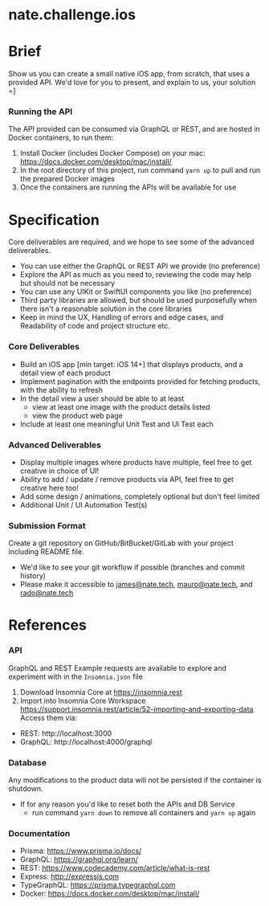 # nate.challenge.ios

# Brief
Show us you can create a small native iOS app, from scratch, that uses a provided API.
We'd love for you to present, and explain to us, your solution =]

### Running the API
The API provided can be consumed via GraphQL or REST, and are hosted in Docker containers, to run them:
1. Install Docker (includes Docker Compose) on your mac: https://docs.docker.com/desktop/mac/install/
2. In the root directory of this project, run command `yarn up` to pull and run the prepared Docker images
3. Once the containers are running the APIs will be available for use

# Specification

Core deliverables are required, and we hope to see some of the advanced deliverables.
- You can use either the GraphQL or REST API we provide (no preference)
- Explore the API as much as you need to, reviewing the code may help but should not be necessary
- You can use any UIKit or SwiftUI components you like (no preference)
- Third party libraries are allowed, but should be used purposefully when there isn't a reasonable solution in the core libraries
- Keep in mind the UX, Handling of errors and edge cases, and Readability of code and project structure etc.

### Core Deliverables
- Build an iOS app [min target: iOS 14+] that displays products, and a detail view of each product
- Implement pagination with the endpoints provided for fetching products, with the ability to refresh
- In the detail view a user should be able to at least
  - view at least one image with the product details listed
  - view the product web page
- Include at least one meaningful Unit Test and UI Test each

### Advanced Deliverables
- Display multiple images where products have multiple, feel free to get creative in choice of UI!
- Ability to add / update / remove products via API, feel free to get creative here too!
- Add some design / animations, completely optional but don't feel limited
- Additional Unit / UI Automation Test(s)

### Submission Format
Create a git repository on GitHub/BitBucket/GitLab with your project including README file.
- We'd like to see your git workflow if possible (branches and commit history)
- Please make it accessible to james@nate.tech, mauro@nate.tech, and rado@nate.tech

# References

### API
GraphQL and REST Example requests are available to explore and experiment with in the `Insomnia.json` file
1. Download Insomnia Core at https://insomnia.rest
2. Import into Insomnia Core Workspace https://support.insomnia.rest/article/52-importing-and-exporting-data
Access them via:
- REST: http://localhost:3000
- GraphQL: http://localhost:4000/graphql

### Database
Any modifications to the product data will not be persisted if the container is shutdown.
- If for any reason you'd like to reset both the APIs and DB Service
  - run command `yarn down` to remove all containers and `yarn up` again

### Documentation
- Prisma: https://www.prisma.io/docs/
- GraphQL: https://graphql.org/learn/
- REST: https://www.codecademy.com/article/what-is-rest
- Express: http://expressjs.com
- TypeGraphQL: https://prisma.typegraphql.com
- Docker: https://docs.docker.com/desktop/mac/install/
